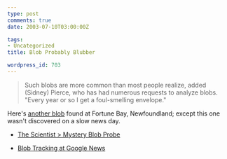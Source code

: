 ```yaml
---
type: post
comments: true
date: 2003-07-10T03:00:00Z

tags:
- Uncategorized
title: Blob Probably Blubber

wordpress_id: 703
---
```


<blockquote>Such blobs are more common than most people realize, added (Sidney) Pierce, who has had numerous requests to analyze blobs. "Every year or so I get a foul-smelling envelope." </blockquote>



Here's [another blob](http://www.mun.ca/biology/scarr/Sea_Monster.htm) found at Fortune Bay, Newfoundland; except this one wasn't discovered on a slow news day.

     


  
  * [The Scientist > Mystery Blob Probe](http://www.biomedcentral.com/news/20030709/02)

               
  * [Blob Tracking at Google News](http://news.google.com/news?q=chile+blob)

  
